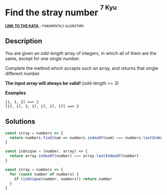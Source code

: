 <h1>Find the stray number <sup><sup>7 Kyu</sup></sup></h1>

<sup>
  <a href="https://www.codewars.com/kata/57f609022f4d534f05000024">
    <strong>LINK TO THE KATA</strong>
  </a> - <code>FUNDAMENTALS</code> <code>ALGORITHMS</code>
</sup>

## Description

You are given an _odd-length_ array of integers, in which all of them are the same, except for one single number.

Complete the method which accepts such an array, and returns that single different number.

**The input array will always be valid!** (odd-length >= 3)

**Examples**

```
[1, 1, 2] ==> 2
[17, 17, 3, 17, 17, 17, 17] ==> 3
```

## Solutions

```javascript
const stray = numbers => {
  return numbers.find(num => numbers.indexOf(num) === numbers.lastIndexOf(num))
}
```

```javascript
const isUnique = (number, array) => {
  return array.indexOf(number) === array.lastIndexOf(number)
}

const stray = numbers => {
  for (const number of numbers) {
    if (isUnique(number, numbers)) return number
  }
}
```
